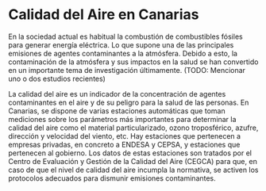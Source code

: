 <!-- http://www.gobiernodecanarias.org/medioambiente/piac/temas/atmosfera/calidad-del-aire/ -->

# Calidad del Aire en Canarias

En la sociedad actual es habitual la combustión de combustibles fósiles para generar energía eléctrica. Lo que supone una de las principales emisiones de agentes contaminantes a la atmósfera. Debido a esto, la contaminación de la atmósfera y sus impactos en la salud se han convertido en un importante tema de investigación últimamente. (TODO: Mencionar uno o dos estudios recientes)

La calidad del aire es un indicador de la concentración de agentes contaminantes en el aire y de su peligro para la salud de las personas. En Canarias, se dispone de varias estaciones automáticas que toman mediciones sobre los parámetros más importantes para determinar la calidad del aire como el material particularizado, ozono troposférico, azufre, dirección y velocidad del viento, etc. Hay estaciones que pertenecen a empresas privadas, en concreto a ENDESA y CEPSA, y estaciones que pertenecen al gobierno. Los datos de estas estaciones son tratados por el Centro de Evaluación y Gestión de la Calidad del Aire (CEGCA) para que, en caso de que el nivel de calidad del aire incumpla la normativa, se activen los protocolos adecuados para dismunir emisiones contaminantes.
